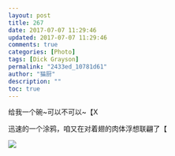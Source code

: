 ```yaml
---
layout: post
title: 267
date: 2017-07-07 11:29:46
updated: 2017-07-07 11:29:46
comments: true
categories: [Photo]
tags: [Dick Grayson]
permalink: "2433ed_10781d61"
author: "猫厨"
description: ""
toc: true
---
```


<p>给我一个碗~可以不可以~【X</p> 
<p>迅速的一个涂鸦，咱又在对着翅的肉体浮想联翩了【</p>

![](https://nos.netease.com/imglf1/img/cVZNdzJtQk9JV2ZvVzZHVVpPS1pnWXV1NGVTL0UyQkRGa0l4enlrdlkwYjlmS2h0U1Y2cHVBPT0.jpg)